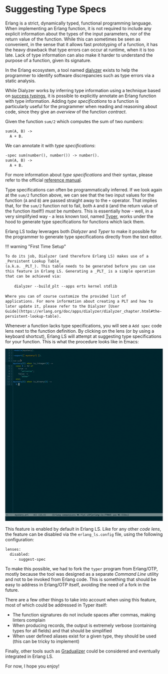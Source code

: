 # Suggesting Type Specs

Erlang is a strict, dynamically typed, functional programming
language. When implementing an Erlang function, it is not required to
include any explicit information about the types of the input
parameters, nor of the return value of the function. While this can
sometimes be seen as convenient, in the sense that it allows fast
prototyping of a function, it has the heavy drawback that type errors
can occur at runtime, when it is too late. Lack of type information
can also make it harder to understand the purpose of a function, given
its signature.

In the Erlang ecosystem, a tool named
[dialyzer](http://erlang.org/doc/apps/dialyzer/dialyzer_chapter.html)
exists to help the programmer to identify software discrepancies such
as type errors via a static analysis.

While Dialyzer works by inferring type information using a technique
based on [success
typings](https://it.uu.se/research/group/hipe/papers/succ_types.pdf),
it is possible to explicitly annotate an Erlang function with type
information. Adding _type specifications_ to a function is
particularly useful for the programmer when reading and reasoning
about code, since they give an _overview_ of the function _contract_.

Given the function `sum/2` which computes the sum of two _numbers_:

```
sum(A, B) ->
  A + B.
```

We can annotate it with _type specifications_:

```
-spec sum(number(), number()) -> number().
sum(A, B) ->
  A + B.
```

For more information about _type specifications_
and their syntax, please refer to the official [reference
manual](https://erlang.org/doc/reference_manual/typespec.html).

Type specifications can often be programmatically inferred. If we look
again at the `sum/2` function above, we can see that the two input
values for the function (`A` and `B`) are passed straight away to the
`+` operator. That implies that, for the `sum/2` function not to fail,
both `A` and `B` (and the return value of the function itself!) _must_
be _numbers_. This is essentially how - well, in a very simplifyied
way - a less known tool, named
[Typer](http://erlang.org/doc/man/typer.html), works under the hood to
generate type specifications for functions which lack them.

Erlang LS today leverages both _Dialyzer_ and _Typer_ to make it
possible for the programmer to generate type specifications directly
from the text editor.

!!! warning "First Time Setup"

    To do its job, Dialyzer (and therefore Erlang LS) makes use of a _Persistent Lookup Table_
    (a.k.a. _PLT_). This table needs to be generated before you can use
    this feature in Erlang LS. Generating a _PLT_ is a simple operation
    that can be achieved via:

        dialyzer --build_plt --apps erts kernel stdlib

    Where you can of course customize the provided list of
    applications. For more information about creating a PLT and how to
    later update it, please refer to the Dialyzer [User
    Guide](https://erlang.org/doc/apps/dialyzer/dialyzer_chapter.html#the-persistent-lookup-table).

Whenever a function lacks type specifications, you will see a `Add
spec` code lens next to the function definition. By clicking on the
lens (or by using a keyboard shortcut), Erlang LS will attempt at
suggesting type specifications for your function. This is what the procedure
looks like in Emacs:

![Suggest Specs](https://github.com/erlang-ls/docs/raw/master/gif/16-suggest-specs.gif)

This feature is enabled by default in Erlang LS. Like for any other
_code lens_, the feature can be disabled via the `erlang_ls.config`
file, using the following configuration:

    lenses:
      disabled:
        - suggest-spec

To make this possible, we had to fork the `typer` program from
Erlang/OTP, mostly because the tool was designed as a separate
_Command Line_ utility and not to be invoked from Erlang code. This is
something that should be easy to address in Erlang/OTP itself,
avoiding the need of a fork in the future.

There are a few other things to take into account when using this
feature, most of which could be addressed in Typer itself:

* The function signatures do not include spaces after commas, making
  linters complain
* When producing records, the output is extremely verbose (containing
  types for all fields) and that should be simplified
* When user defined aliases exist for a given type, they should be
  used (this can be tricky to implement)

Finally, other tools such as
[Gradualizer](https://github.com/josefs/Gradualizer) could be
considered and eventually integrated in Erlang LS.

For now, I hope you enjoy!
